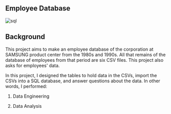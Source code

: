 ## Employee Database

![sql](https://user-images.githubusercontent.com/11654374/129387150-793070ae-2df6-4e65-8672-f8dd66d2aed7.png)

## Background

This project aims to make an employee database of the corporation at SAMSUNG product center from the 1980s and 1990s. All that remains of the database of employees from that period are six CSV files.
This project also asks for employees' data.  

In this project, I designed the tables to hold data in the CSVs, import the CSVs into a SQL database, and answer questions about the data. In other words, I performed:

1. Data Engineering

2. Data Analysis




